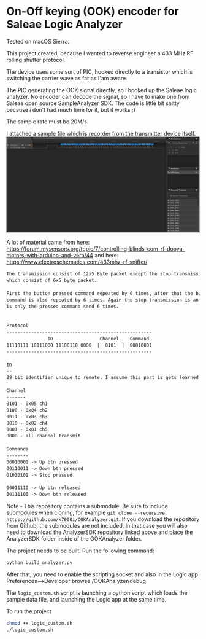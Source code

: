 # On-Off keying (OOK) encoder for Saleae Logic Analyzer

Tested on macOS Sierra.

This project created, because I wanted to reverse engineer a 433 MHz RF rolling shutter protocol.

The device uses some sort of PIC, hooked directly to a transistor which is switching the carrier wave as far as I'am aware.

The PIC generating the OOK signal directly, so i hooked up the Saleae logic analyzer. No encoder can decode the signal, so I have to make one from Saleae open source SampleAnalyzer SDK.
The code is little bit shitty because i don't had much time for it, but it works ;)

The sample rate must be 20M/s.

I attached a sample file which is recorder from the transmitter device itself.
![analyzer](static/logic_screen.png)

A lot of material came from here: https://forum.mysensors.org/topic/7/controlling-blinds-com-rf-dooya-motors-with-arduino-and-vera/44 and here: https://www.electroschematics.com/433mhz-rf-sniffer/

```html
The transmission consist of 12x5 Byte packet except the stop transmission 
which consist of 6x5 byte packet.

First the button pressed command repeated by 6 times, after that the button released 
command is also repeated by 6 times. Again the stop transmission is an exception, where 
is only the pressed command send 6 times.


Protocol
-----------------------------------------------------
               ID                 Channel    Command
11110111 10111000 11100110 0000  |  0101  |  00010001
-----------------------------------------------------

ID
--
28 bit identifier unique to remote. I assume this part is gets learned by the receiver.

Channel
-------
0101 - 0x05 ch1
0100 - 0x04 ch2
0011 - 0x03 ch3
0010 - 0x02 ch4
0001 - 0x01 ch5
0000 - all channel transmit

Commands
--------
00010001 -> Up btn pressed
00110011 -> Down btn pressed
01010101 -> Stop pressed

00011110 -> Up btn released
00111100 -> Down btn released
```


Note - This repository contains a submodule. Be sure to include submodules when cloning, for example `git clone --recursive https://github.com/k7000i/OOKAnalyzer.git`. If you download the repository from Github, the submodules are not included. In that case you will also need to download the AnalyzerSDK repository linked above and place the AnalyzerSDK folder inside of the OOKAnalyzer folder.

The project needs to be built. Run the following command:

```bash
python build_analyzer.py
```

After that, you need to enable the scripting socket and also in the Logic app Preferences-->Developer browse /OOKAnalyzer/debug

The `logic_custom.sh` script is launching a python script which loads the sample data file, and launching the Logic app at the same time.

To run the project
``` bash
chmod +x logic_custom.sh
./logic_custom.sh
```
